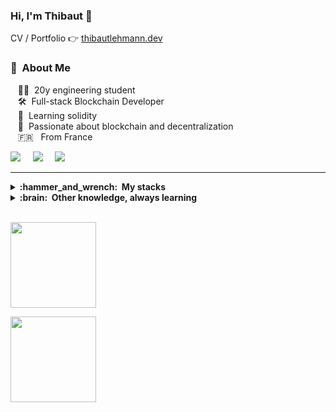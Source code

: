 ### Hi, I'm Thibaut 👋

CV / Portfolio 👉 [thibautlehmann.dev](https://thibautlehmann.dev)
<br/>


### :space_invader: &nbsp;About Me

&nbsp;&nbsp;&nbsp;:technologist: &nbsp;20y engineering student \
&nbsp;&nbsp;&nbsp;:hammer_and_wrench: &nbsp;Full-stack Blockchain Developer\
&nbsp;&nbsp;&nbsp;:book: &nbsp;Learning solidity\
&nbsp;&nbsp;&nbsp;:seedling: &nbsp;Passionate about blockchain and decentralization\
&nbsp;&nbsp;&nbsp;🇫🇷 &nbsp; From France 

<p align="left">
  <a href="mailto:contact@thibautlehmann.dev?subject=Bonjour%20Thibaut"><img src="https://img.shields.io/badge/gmail-%23D14836.svg?&style=for-the-badge&logo=gmail&logoColor=white" /></a>&nbsp;&nbsp;&nbsp;&nbsp;
  <a href="https://www.linkedin.com/in/thibaut-lehmann/"><img src="https://img.shields.io/badge/linkedin-%230077B5.svg?&style=for-the-badge&logo=linkedin&logoColor=white" /></a>&nbsp;&nbsp;&nbsp;&nbsp;
  <a href="https://twitter.com/thib_web3"><img src="https://img.shields.io/badge/twitter-%231DA1F2.svg?&style=for-the-badge&logo=twitter&logoColor=white" /></a>&nbsp;&nbsp;&nbsp;&nbsp;
</p>
<hr/>

<details>
  <summary><b>:hammer_and_wrench: &nbsp;My stacks</b></summary>
<br/>
&nbsp;&nbsp;&nbsp;Solidity • HardHat • IPFS • ethers.js
   <br/> 
&nbsp;&nbsp;&nbsp;web3.js • NextJs • TypeScript • JavaScript
   <br/> 
&nbsp;&nbsp;&nbsp;React / React native • NodeJs • Git • Figma

</details>


<details>
  <summary><b>:brain: &nbsp;Other knowledge, always learning</b></summary>
<br/>
&nbsp;&nbsp;&nbsp;Project managment • Entrepreneurship
   <br/> 
&nbsp;&nbsp;&nbsp;Communication • Creativity
  <br/> 
&nbsp;&nbsp;&nbsp;Gym • Basketball
</details>


 
  <br/>
    <p align="left">
        <img height="137px" src="https://github-readme-streak-stats.herokuapp.com/?user=thib-web3&theme=nightowl&count_private=true" />
    </p>
    <p align="left">
        <img height="137px" src="https://github-readme-stats.vercel.app/api?username=thib-web3&hide_title=true&show_icons=true&include_all_commits=true&count_private=true&line_height=21&theme=nightowl&hide=stars" /> 
    </p>

